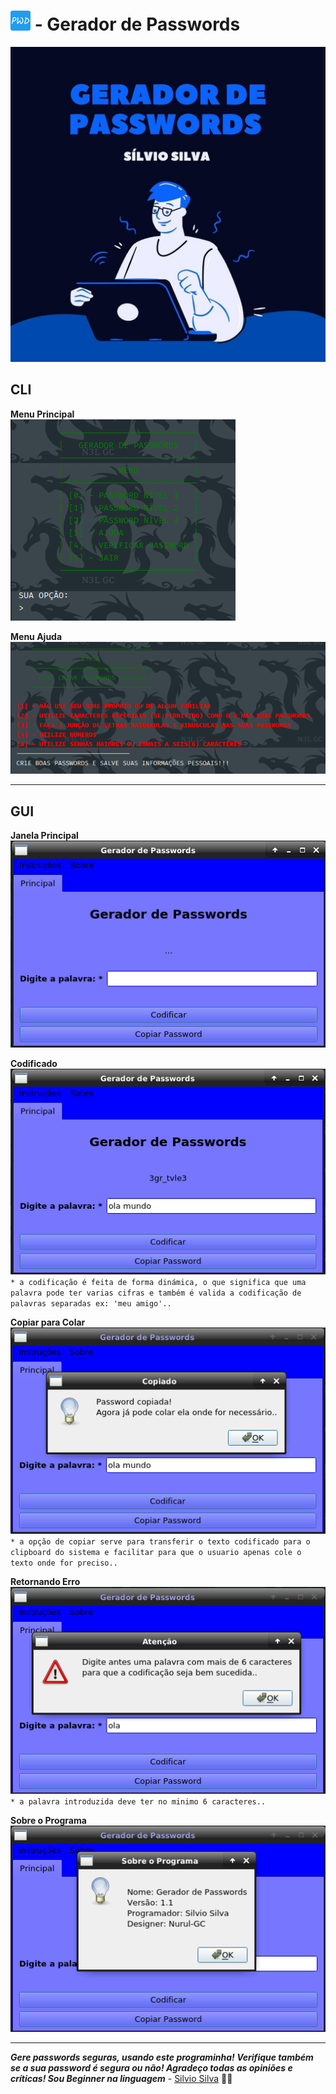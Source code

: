 # ![icon](img/favicon/favicon-32x32.png) - Gerador de Passwords

![logo](img/01.jpg)

## CLI
**Menu Principal** \
![menu-pricipal-cli](img/menu_principal.png)

**Menu Ajuda** \
![menu-ajuda-cli](img/menu_ajuda.png)

---

## GUI
**Janela Principal** \
![janela-principal-gui](img/janela_principal.png)

**Codificado** \
![janela-codificado-gui](img/codificado.png)
`* a codificação é feita de forma dinámica, o que significa
que uma palavra pode ter varias cifras e também é valida a
codificação de palavras separadas ex: 'meu amigo'..`

**Copiar para Colar** \
![janela-copiar-gui](img/copy_paste.png)
`* a opção de copiar serve para transferir o texto codificado
para o clipboard do sistema e facilitar para que o usuario
apenas cole o texto onde for preciso..`

**Retornando Erro** \
![janela-erro-gui](img/erro.png)
`* a palavra introduzida deve ter no minimo 6 caracteres..`

**Sobre o Programa** \
![janela-sobre-programa-gui](img/sobre.png)

---

**_Gere passwords seguras, usando este programinha! Verifique também se a sua password é segura ou não!
Agradeço todas as opiniões e críticas! 
Sou Beginner na linguagem_** - [Silvio Silva](/#) 🖖😅
